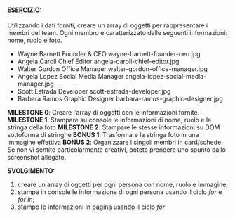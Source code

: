 #### ESERCIZIO:
Utilizzando i dati forniti, creare un array di oggetti per rappresentare i membri del team.
Ogni membro è caratterizzato dalle seguenti informazioni: nome, ruolo e foto.

- Wayne Barnett	Founder & CEO	        wayne-barnett-founder-ceo.jpg
- Angela Caroll	Chief Editor	        angela-caroll-chief-editor.jpg
- Walter Gordon	Office Manager	        walter-gordon-office-manager.jpg
- Angela Lopez	Social Media Manager	angela-lopez-social-media-manager.jpg
- Scott Estrada	Developer	            scott-estrada-developer.jpg
- Barbara Ramos	Graphic Designer	    barbara-ramos-graphic-designer.jpg


**MILESTONE 0**:
Creare l’array di oggetti con le informazioni fornite.
**MILESTONE 1**:
Stampare su console le informazioni di nome, ruolo e la stringa della foto
**MILESTONE 2**:
Stampare le stesse informazioni su DOM sottoforma di stringhe
**BONUS 1**:
Trasformare la stringa foto in una immagine effettiva
**BONUS 2**:
Organizzare i singoli membri in card/schede. Se non vi sentite particolarmente creativi, potete prendere uno spunto dallo screenshot allegato.

**SVOLGIMENTO:**
1. creare un array di oggetti per ogni persona con nome, ruolo e immagine;
2. stampa in console le informazione di ogni persona usando il ciclo _for_ e _for in_;
3. stampo le informazioni in pagina usando il ciclo _for_ 
